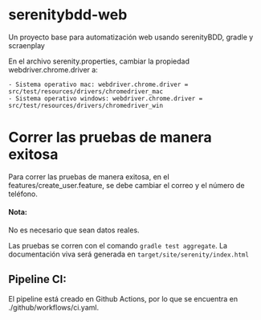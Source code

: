 # serenitybdd-web
Un proyecto base para automatización web usando serenityBDD, gradle y scraenplay 

En el archivo serenity.properties, cambiar la propiedad webdriver.chrome.driver a:
```
- Sistema operativo mac: webdriver.chrome.driver = src/test/resources/drivers/chromedriver_mac
- Sistema operativo windows: webdriver.chrome.driver = src/test/resources/drivers/chromedriver_win
```

# Correr las pruebas de manera exitosa
Para correr las pruebas de manera exitosa, en el features/create_user.feature, se debe cambiar el correo y el número de teléfono.
#### Nota:
No es necesario que sean datos reales.

Las pruebas se corren con el comando `gradle test aggregate`.
La documentación viva será generada en `target/site/serenity/index.html`

## Pipeline CI:
El pipeline está creado en Github Actions, por lo que se encuentra en ./github/workflows/ci.yaml.